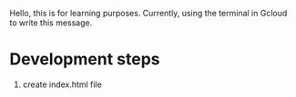 Hello, this is for learning purposes. Currently, using the terminal in Gcloud to write this message.


# Development steps

1. create index.html file
 
